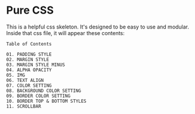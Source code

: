 # Pure CSS
This is a helpful css skeleton. It's designed to be easy to use and modular. 
Inside that css file, it will appear these contents:

```
Table of Contents

01. PADDING STYLE
02. MARGIN STYLE
03. MARGIN STYLE MINUS
04. ALPHA OPACITY
05. IMG
06. TEXT ALIGN
07. COLOR SETTING
08. BACKGROUND COLOR SETTING
09. BORDER COLOR SETTING
10. BORDER TOP & BOTTOM STYLES
11. SCROLLBAR
```
